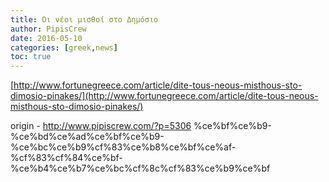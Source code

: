 ```yaml
---
title: Οι νέοι μισθοί στο Δημόσιο
author: PipisCrew
date: 2016-05-10
categories: [greek,news]
toc: true
---
```


[http://www.fortunegreece.com/article/dite-tous-neous-misthous-sto-dimosio-pinakes/](http://www.fortunegreece.com/article/dite-tous-neous-misthous-sto-dimosio-pinakes/)

origin - http://www.pipiscrew.com/?p=5306 %ce%bf%ce%b9-%ce%bd%ce%ad%ce%bf%ce%b9-%ce%bc%ce%b9%cf%83%ce%b8%ce%bf%ce%af-%cf%83%cf%84%ce%bf-%ce%b4%ce%b7%ce%bc%cf%8c%cf%83%ce%b9%ce%bf